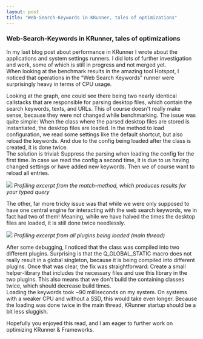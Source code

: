 ```yaml
---
layout: post
title: "Web-Search-Keywords in KRunner, tales of optimizations"
---
```


### Web-Search-Keywords in KRunner, tales of optimizations

In my last blog post about performance in KRunner I wrote about the applications and system settings runners. I did lots of further investigation and work, some of which is still in progress and not merged yet.  
When looking at the benchmark results in the amazing tool Hotspot, I noticed that operations in the “Web Search Keywords” runner were surprisingly heavy in terms of CPU usage.

Looking at the graph, one could see there being two nearly identical callstacks that are responsible for parsing desktop files, which contain the search keywords, texts, and URLs. This of course doesn't really make sense, because they were not changed while benchmarking.
The issue was quite simple: When the class where the parsed desktop files are stored is instantiated, the desktop files are loaded. In the method to load configuration, we read some settings like the default shortcut, but also reload the keywords. And due to the config being loaded after the class is created, it is done twice.  
The solution is trivial: Suppress the parsing when loading the config for the first time. In case we read the config a second time, it is due to us having changed settings or have added new keywords. Then we of course want to reload all entries.

![](https://i.imgur.com/xaBzxtI.png)
<em>Profiling excerpt from the match-method, which produces results for your typed query</em>

The other, far more tricky issue was that while we were only supposed to have one central engine for interacting with the web search keywords, we in fact had two of them! Meaning, while we have halved the times the desktop files are loaded, it is still done twice needlessly.

![](https://i.imgur.com/3I2hgtT.png)
<em>Profiling excerpt from all plugins being loaded (main thread)</em>

After some debugging, I noticed that the class was compiled into two different plugins. Surprising is that the Q_GLOBAL_STATIC macro does not really result in a global singleton, because it is being compiled into different plugins. Once that was clear, the fix was straightforward: Create a small helper-library that includes the necessary files and use this library in the two plugins. This also means that we don't build the containing classes twice, which should decrease build times.  
Loading the keywords took ~90 milliseconds on my system. On systems with a weaker CPU and without a SSD, this would take even longer. Because the loading was done twice in the main thread, KRunner startup should be a bit less sluggish.

Hopefully you enjoyed this read, and I am eager to further work on optimizing KRunner & Frameworks.
